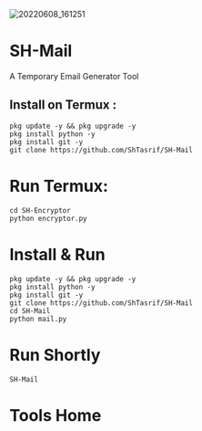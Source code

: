 ![20220608_161251](https://user-images.githubusercontent.com/85736436/172591993-c07bd884-d4a2-40ec-989a-1db479a08a91.jpg)

# SH-Mail
A Temporary Email Generator Tool

## Install on Termux :
```
pkg update -y && pkg upgrade -y
pkg install python -y
pkg install git -y
git clone https://github.com/ShTasrif/SH-Mail
```

# Run Termux:
```
cd SH-Encryptor
python encryptor.py
```

# Install & Run
```
pkg update -y && pkg upgrade -y
pkg install python -y
pkg install git -y
git clone https://github.com/ShTasrif/SH-Mail
cd SH-Mail
python mail.py
```

# Run Shortly 
```
SH-Mail
```
# Tools Home

